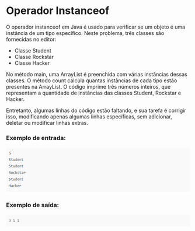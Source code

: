 # Operador Instanceof

O operador instanceof em Java é usado para verificar se um objeto é uma instância de um tipo específico. Neste problema, três classes são fornecidas no editor:

* Classe Student
* Classe Rockstar
* Classe Hacker

No método main, uma ArrayList é preenchida com várias instâncias dessas classes. O método count calcula quantas instâncias de cada tipo estão presentes na ArrayList. O código imprime três números inteiros, que representam a quantidade de instâncias das classes Student, Rockstar e Hacker.

Entretanto, algumas linhas do código estão faltando, e sua tarefa é corrigir isso, modificando apenas algumas linhas específicas, sem adicionar, deletar ou modificar linhas extras.

### Exemplo de entrada:
![imagens/entrada.png](imagens/entrada.png)

### Exemplo de saída:
![imagens/saida.png](imagens/saida.png)

